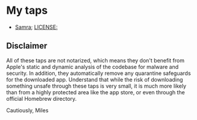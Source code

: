 # My taps

- [Samra](https://github.com/NSAntoine/Samra); [LICENSE:](https://github.com/NSAntoine/Samra/blob/main/LICENSE)

## Disclaimer

All of these taps are not notarized, which means they don't benefit from Apple's static and dynamic analysis of the codebase for malware and security. In addition, they automatically remove any quarantine safeguards for the downloaded app. Understand that while the risk of downloading something unsafe through these taps is very small, it is much more likely than from a highly protected area like the app store, or even through the official Homebrew directory. 

Cautiously,
Miles
